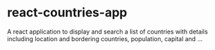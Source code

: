 # react-countries-app
A react application to display and search a list of countries with details including location and bordering countries, population, capital and ...
